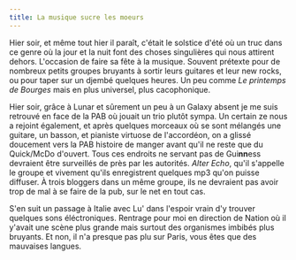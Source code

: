 ```yaml
---
title: La musique sucre les moeurs
---
```


Hier soir, et même tout hier il paraît, c'était le solstice d'été où un truc
dans ce genre où la jour et la nuit font des choses singulières qui nous
attirent dehors. L'occasion de faire sa fête à la musique. Souvent prétexte
pour de nombreux petits groupes bruyants à sortir leurs guitares et leur new
rocks, ou pour taper sur un djembé quelques heures. Un peu comme _Le printemps
de Bourges_ mais en plus universel, plus cacophonique.

Hier soir, grâce à Lunar et sûrement un peu à un Galaxy absent je me suis
retrouvé en face de la PAB où jouait un trio plutôt sympa. Un certain ze nous
a rejoint également, et après quelques morceaux où se sont mélangés une
guitare, un basson, et pianiste virtuose de l'accordéon, on a glissé doucement
vers la PAB histoire de manger avant qu'il ne reste que du Quick/McDo
d'ouvert. Tous ces endroits ne servant pas de Gui**nn**ess devraient être
surveillés de près par les autorités. _Alter Echo_, qu'il s'appelle le groupe
et vivement qu'ils enregistrent quelques mp3 qu'on puisse diffuser. À trois
bloggers dans un même groupe, ils ne devraient pas avoir trop de mal à se
faire de la pub, sur le net en tout cas.

S'en suit un passage à Italie avec Lu' dans l'espoir vrain d'y trouver
quelques sons éléctroniques. Rentrage pour moi en direction de Nation où il
y'avait une scène plus grande mais surtout des organismes imbibés plus
bruyants. Et non, il n'a presque pas plu sur Paris, vous êtes que des
mauvaises langues.

